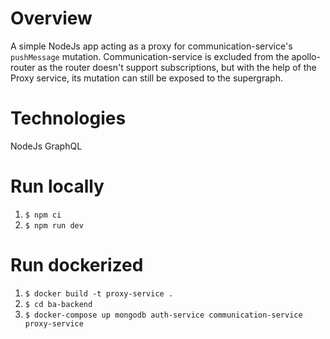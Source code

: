 # Overview 
A simple NodeJs app acting as a proxy for communication-service's `pushMessage` mutation.
Communication-service is excluded from the apollo-router as the router doesn't support
subscriptions, but with the help of the Proxy service, its mutation can still be exposed 
to the supergraph.

# Technologies
NodeJs
GraphQL

# Run locally

1.	`$ npm ci`
4.	`$ npm run dev`

# Run dockerized

1. `$ docker build -t proxy-service .`
2. `$ cd ba-backend`
3. `$ docker-compose up mongodb auth-service communication-service proxy-service`